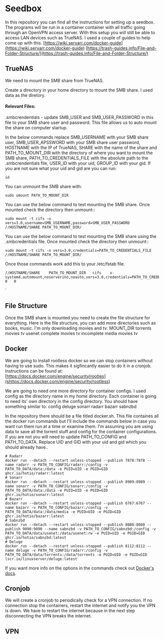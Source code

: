 # Seedbox
In this repository you can find all the instructions for setting up a seedbox. The programs will be run in a container container with all traffic going through an OpenVPN access server. With this setup you will still be able to access LAN devices such as TrueNAS.
I used a couple of guides to help come up with this.
[https://wiki.servarr.com/docker-guide](https://wiki.servarr.com/docker-guide)
[https://trash-guides.info/File-and-Folder-Structure/](https://trash-guides.info/File-and-Folder-Structure/)

## TrueNAS
We need to mount the SMB share from TrueNAS.

Create a directory in your home directory to mount the SMB share. I used data as the diretory.

#### Relevant Files:
.smbcrendentials - update SMB_USER and SMB_USER_PASSWORD in this file to your SMB share user and password. This file allows us to auto mount the share on computer startup.

In the below commands replace SMB_USERNAME with your SMB share user, SMB_USER_APSSWORD with your SMB share user password, HOSTNAME with the IP of TrueNAS, SHARE with the name of the share and PATH_TO_MOUNT_DIR with the directory of where you want to mount the SMB share, PATH_TO_CREDENTIALS_FILE with the absolute path to the .smbcrendentials file, USER_ID with your uid, GROUP_ID with your gid.
If you are not sure what your uid and gid are you can run:
```
id
```

You can unmount the SMB share with:
```
sudo umount PATH_TO_MOUNT_DIR
```

You can use the below command to test mounting the SMB share. Once mounted check the directory then unmount::
```
sudo mount -t cifs -o vers=3.0,username=SMB_USERNAME,password=SMB_USER_PASSWORD //HOSTNAME/SHARE PATH_TO_MOUNT_DIR/
```

You can use the below command to test mounting the SMB share using the .smbcredentials file. Once mounted check the directory then unmount::
```
sudo mount -t cifs -o vers=3.0,credentials=PATH_TO_CREDENTIALS_FILE //HOSTNAME/SHARE PATH_TO_MOUNT_DIR/
```

Once those commands work add this to your /etc/fstab file.
```
//HOSTNAME/SHARE    PATH_TO_MOUNT_DIR   cifs    x-systemd.automount,noserverino,noauto,vers=3.0,credentials=PATH_TO_CREDENTIALS_FILE,iocharset=utf9,sec=ntlmv2,dir_mode=0775,uid=USER_ID,gid=GROUD_ID   0   0
```
`

## File Structure
Once the SMB share is mounted you need to create the file structure for everything. Here is the file structure, you can add more directories such as books, music. I'm only downloading movies and tv:
MOUNT_DIR
    torrents
        movies
        tv
    usenet
        complete
            movies
            tv
        incomplete
    media
        movies
        tv

## Docker
We are going to install rootless docker so we can stop containers without having to use sudo. This makes it sigfincantly easier to do it in a cronjob. Instructions can be found at:
[https://docs.docker.com/engine/security/rootles](shttps://docs.docker.com/engine/security/rootless)

We are going to need one more directory for container configs. I used config as the directory name in my home directory. Each container is going to need its' own directory in the config directory. You should have something similar to:
config
    deluge
    sonarr
    radarr
    bazarr
    sabnzbd

In the repository there should be a file titled docker.sh. This file containes all the docker run commands but I'll include the commands below in case you want run them run at a time or examine them. I'm assuming you are using data to save all the torrent stuff and config for the container configurations. If you are not you will need to update PATH_TO_CONFIG and PATH_TO_DATA. Replace UID and GID with your uid and gid which you should already have..
```
# Radarr
docker run --detach --restart unless-stopped --publish 7878:7878 --name radarr -v PATH_TO_CONFIG/radarr:/config -v PATH_TO_DATA/data:/data -e PUID=UID -e PGID=GID ghcr.io/hotio/radarr:latest
# Sonarr
docker run --detach --restart unless-stopped --publish 8989:8989 --name sonarr -v PATH_TO_CONFIG/sonarr:/config -v PATH_TO_DATA/data:/data -e PUID=UID -e PGID=GID ghcr.io/hotio/sonarr:latest
# Bazarr
docker run --detach --restart unless-stopped --publish 6767:6767 --name bazarr -v PATH_TO_CONFIG/bazarr:/config -v PATH_TO_DATA/data:/data/media -e PUID=UID -e PGID=GID ghcr.io/hotio/bazarr:latest
# Sabnzbd
docker run --detach --restart unless-stopped --publish 8080:8080 --publish 9090:9090 --name sabnzbd -v PATH_TO_CONFIG/sabnzbd:/config -v PATH_TO_DATA/data/usenet:/data/usenet:rw -e PUID=UID -e PGID=GID ghcr.io/hotio/sabnzbd:latest
# Deluge
docker run --detach --restart unless-stopped --publish 8112:8112 --name deluge -v PATH_TO_CONFIG/radarr:/config -v PATH_TO_DATA/data/torrents:/data/torrents -e PUID=UID -e PGID=GID lscr.io/linuxserver/deluge:latest
```
If you want more info on the options in the commands check out [Docker's docs](https://docs.docker.com/).

## Cronjob
We will create a cronjob to periodically check for a VPN connection. If no connection stop the containers, restart the internet and notify you the VPN is down. We have to restart the internet because in the next step disconnecting the VPN breaks the internet.

## VPN
